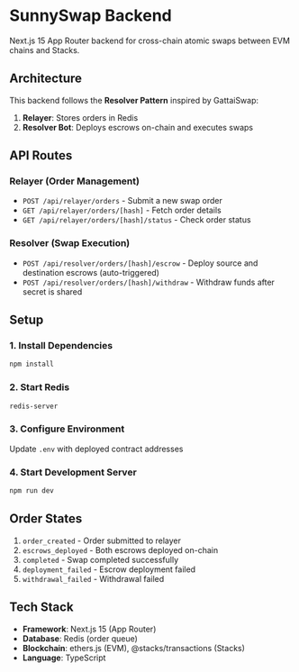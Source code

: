 # SunnySwap Backend

Next.js 15 App Router backend for cross-chain atomic swaps between EVM chains and Stacks.

## Architecture

This backend follows the **Resolver Pattern** inspired by GattaiSwap:

1. **Relayer**: Stores orders in Redis
2. **Resolver Bot**: Deploys escrows on-chain and executes swaps

## API Routes

### Relayer (Order Management)

- `POST /api/relayer/orders` - Submit a new swap order
- `GET /api/relayer/orders/[hash]` - Fetch order details
- `GET /api/relayer/orders/[hash]/status` - Check order status

### Resolver (Swap Execution)

- `POST /api/resolver/orders/[hash]/escrow` - Deploy source and destination escrows (auto-triggered)
- `POST /api/resolver/orders/[hash]/withdraw` - Withdraw funds after secret is shared

## Setup

### 1. Install Dependencies

```bash
npm install
```

### 2. Start Redis

```bash
redis-server
```

### 3. Configure Environment

Update `.env` with deployed contract addresses

### 4. Start Development Server

```bash
npm run dev
```

## Order States

1. `order_created` - Order submitted to relayer
2. `escrows_deployed` - Both escrows deployed on-chain
3. `completed` - Swap completed successfully
4. `deployment_failed` - Escrow deployment failed
5. `withdrawal_failed` - Withdrawal failed

## Tech Stack

- **Framework**: Next.js 15 (App Router)
- **Database**: Redis (order queue)
- **Blockchain**: ethers.js (EVM), @stacks/transactions (Stacks)
- **Language**: TypeScript
